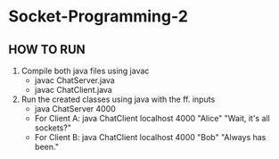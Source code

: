 # Socket-Programming-2

## HOW TO RUN
1. Compile both java files using javac
   - javac ChatServer.java
   - javac ChatClient.java
2. Run the created classes using java with the ff. inputs
   - java ChatServer 4000
   - For Client A: java ChatClient localhost 4000 "Alice" "Wait, it's all sockets?"
   - For Client B: java ChatClient localhost 4000 "Bob" "Always has been."

